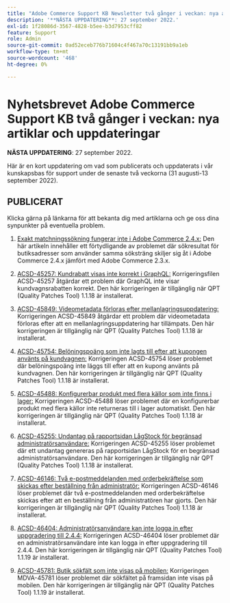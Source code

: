 ```yaml
---
title: "Adobe Commerce Support KB Newsletter två gånger i veckan: nya artiklar och uppdateringar"
description: '**NÄSTA UPPDATERING**: 27 september 2022.'
exl-id: 1f28086d-3567-4828-b5ee-b3d7953cff82
feature: Support
role: Admin
source-git-commit: 0ad52eceb776b71604c4f467a70c13191bb9a1eb
workflow-type: tm+mt
source-wordcount: '468'
ht-degree: 0%

---
```


# Nyhetsbrevet Adobe Commerce Support KB två gånger i veckan: nya artiklar och uppdateringar

**NÄSTA UPPDATERING**: 27 september 2022.

Här är en kort uppdatering om vad som publicerats och uppdaterats i vår kunskapsbas för support under de senaste två veckorna (31 augusti-13 september 2022).

## PUBLICERAT

Klicka gärna på länkarna för att bekanta dig med artiklarna och ge oss dina synpunkter på eventuella problem.

1. [Exakt matchningssökning fungerar inte i Adobe Commerce 2.4.x:](/help/troubleshooting/miscellaneous/exact-match-search-for-product-not-working-in-adobe-commerce.md) Den här artikeln innehåller ett förtydligande av problemet där sökresultat för butiksadresser som använder samma söksträng skiljer sig åt i Adobe Commerce 2.4.x jämfört med Adobe Commerce 2.3.x.

1. [ACSD-45257: Kundrabatt visas inte korrekt i GraphQL:](/help/support-tools/patches-available-in-qpt-tool/v1-1-18/acsd-45257-graphql-doesnt-display-cart-discount-correctly.md) Korrigeringsfilen ACSD-45257 åtgärdar ett problem där GraphQL inte visar kundvagnsrabatten korrekt. Den här korrigeringen är tillgänglig när QPT (Quality Patches Tool) 1.1.18 är installerat.

1. [ACSD-45849: Videometadata förloras efter mellanlagringsuppdatering:](/help/support-tools/patches-available-in-qpt-tool/v1-1-18/acsd-45849-video-metadata-lost-after-staging-update.md) Korrigeringen ACSD-45849 åtgärdar ett problem där videometadata förloras efter att en mellanlagringsuppdatering har tillämpats. Den här korrigeringen är tillgänglig när QPT (Quality Patches Tool) 1.1.18 är installerat.

1. [ACSD-45754: Belöningspoäng som inte lagts till efter att kupongen använts på kundvagnen:](https://experienceleague.adobe.com/docs/commerce-knowledge-base/kb/support-tools/patches/acsd-45754-reward-points-not-added-after-applying-coupon-to-the-cart.html) Korrigeringen ACSD-45754 löser problemet där belöningspoäng inte läggs till efter att en kupong använts på kundvagnen. Den här korrigeringen är tillgänglig när QPT (Quality Patches Tool) 1.1.18 är installerat.

1. [ACSD-45488: Konfigurerbar produkt med flera källor som inte finns i lager:](/help/support-tools/patches-available-in-qpt-tool/v1-1-18/acsd-45488-configurable-product-with-multiple-sources-not-returned-to-in-stock.md) Korrigeringen ACSD-45488 löser problemet där en konfigurerbar produkt med flera källor inte returneras till i lager automatiskt. Den här korrigeringen är tillgänglig när QPT (Quality Patches Tool) 1.1.18 är installerat.

1. [ACSD-45255: Undantag på rapportsidan LågStock för begränsad administratörsanvändare:](/help/support-tools/patches-available-in-qpt-tool/v1-1-18/acsd-45255-exception-on-low-stock-report-page-for-restricted-admin-user.md) Korrigeringen ACSD-45255 löser problemet där ett undantag genereras på rapportsidan LågStock för en begränsad administratörsanvändare. Den här korrigeringen är tillgänglig när QPT (Quality Patches Tool) 1.1.18 är installerat.

1. [ACSD-46146: Två e-postmeddelanden med orderbekräftelse som skickas efter beställning från administratör:](/help/support-tools/patches-available-in-qpt-tool/v1-1-18/acsd-46146-two-order-confirmation-emails-are-sent-after-placing-order-from-admin.md) Korrigeringen ACSD-46146 löser problemet där två e-postmeddelanden med orderbekräftelse skickas efter att en beställning från administratören har gjorts. Den här korrigeringen är tillgänglig när QPT (Quality Patches Tool) 1.1.18 är installerat.

1. [ACSD-46404: Administratörsanvändare kan inte logga in efter uppgradering till 2.4.4:](/help/support-tools/patches-available-in-qpt-tool/v1-1-19/acsd-46404-admin-user-cannot-log-in-after-upgrading-to-2-4-4.md) Korrigeringen ACSD-46404 löser problemet där en administratörsanvändare inte kan logga in efter uppgradering till 2.4.4. Den här korrigeringen är tillgänglig när QPT (Quality Patches Tool) 1.1.19 är installerat.

1. [ACSD-45781: Butik sökfält som inte visas på mobilen:](/help/support-tools/patches-available-in-qpt-tool/v1-1-19/acsd-45781-store-front-search-field-not-displayed-on-mobile.md) Korrigeringen MDVA-45781 löser problemet där sökfältet på framsidan inte visas på mobilen. Den här korrigeringen är tillgänglig när QPT (Quality Patches Tool) 1.1.19 är installerat.

